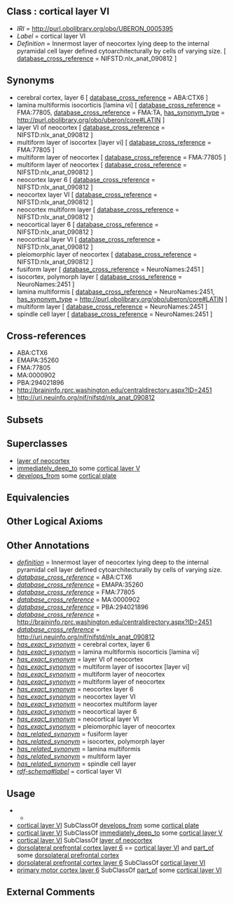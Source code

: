 
## Class : cortical layer VI

 * *IRI* = http://purl.obolibrary.org/obo/UBERON_0005395
 * *Label* = cortical layer VI
 * *Definition* = Innermost layer of neocortex lying deep to the internal pyramidal cell layer defined cytoarchitecturally by cells of varying size. [ [database_cross_reference](../../ef/oboInOwl#hasDbXref.md) = NIFSTD:nlx_anat_090812 ]

## Synonyms

 * cerebral cortex, layer 6 [ [database_cross_reference](../../ef/oboInOwl#hasDbXref.md) = ABA:CTX6 ]
 * lamina multiformis isocorticis [lamina vi] [ [database_cross_reference](../../ef/oboInOwl#hasDbXref.md) = FMA:77805, [database_cross_reference](../../ef/oboInOwl#hasDbXref.md) = FMA:TA, [has_synonym_type](../../pe/oboInOwl#hasSynonymType.md) = http://purl.obolibrary.org/obo/uberon/core#LATIN ]
 * layer VI of neocortex [ [database_cross_reference](../../ef/oboInOwl#hasDbXref.md) = NIFSTD:nlx_anat_090812 ]
 * multiform layer of isocortex [layer vi] [ [database_cross_reference](../../ef/oboInOwl#hasDbXref.md) = FMA:77805 ]
 * multiform layer of neocortex [ [database_cross_reference](../../ef/oboInOwl#hasDbXref.md) = FMA:77805 ]
 * multiform layer of neocortex [ [database_cross_reference](../../ef/oboInOwl#hasDbXref.md) = NIFSTD:nlx_anat_090812 ]
 * neocortex layer 6 [ [database_cross_reference](../../ef/oboInOwl#hasDbXref.md) = NIFSTD:nlx_anat_090812 ]
 * neocortex layer VI [ [database_cross_reference](../../ef/oboInOwl#hasDbXref.md) = NIFSTD:nlx_anat_090812 ]
 * neocortex multiform layer [ [database_cross_reference](../../ef/oboInOwl#hasDbXref.md) = NIFSTD:nlx_anat_090812 ]
 * neocortical layer 6 [ [database_cross_reference](../../ef/oboInOwl#hasDbXref.md) = NIFSTD:nlx_anat_090812 ]
 * neocortical layer VI [ [database_cross_reference](../../ef/oboInOwl#hasDbXref.md) = NIFSTD:nlx_anat_090812 ]
 * pleiomorphic layer of neocortex [ [database_cross_reference](../../ef/oboInOwl#hasDbXref.md) = NIFSTD:nlx_anat_090812 ]
 * fusiform layer [ [database_cross_reference](../../ef/oboInOwl#hasDbXref.md) = NeuroNames:2451 ]
 * isocortex, polymorph layer [ [database_cross_reference](../../ef/oboInOwl#hasDbXref.md) = NeuroNames:2451 ]
 * lamina multiformis [ [database_cross_reference](../../ef/oboInOwl#hasDbXref.md) = NeuroNames:2451, [has_synonym_type](../../pe/oboInOwl#hasSynonymType.md) = http://purl.obolibrary.org/obo/uberon/core#LATIN ]
 * multiform layer [ [database_cross_reference](../../ef/oboInOwl#hasDbXref.md) = NeuroNames:2451 ]
 * spindle cell layer [ [database_cross_reference](../../ef/oboInOwl#hasDbXref.md) = NeuroNames:2451 ]

## Cross-references

 * ABA:CTX6
 * EMAPA:35260
 * FMA:77805
 * MA:0000902
 * PBA:294021896
 * http://braininfo.rprc.washington.edu/centraldirectory.aspx?ID=2451
 * http://uri.neuinfo.org/nif/nifstd/nlx_anat_090812

## Subsets


## Superclasses

 * [layer of neocortex](../../UBERON/01/UBERON_0002301.md)
 * [immediately_deep_to](../../BSPO/07/BSPO_0001107.md) some [cortical layer V](../../UBERON/94/UBERON_0005394.md)
 * [develops_from](../../RO/02/RO_0002202.md) some [cortical plate](../../UBERON/43/UBERON_0005343.md)

## Equivalencies


## Other Logical Axioms


## Other Annotations

 * *[definition](../../IAO/15/IAO_0000115.md)* = Innermost layer of neocortex lying deep to the internal pyramidal cell layer defined cytoarchitecturally by cells of varying size.
 * *[database_cross_reference](../../ef/oboInOwl#hasDbXref.md)* = ABA:CTX6
 * *[database_cross_reference](../../ef/oboInOwl#hasDbXref.md)* = EMAPA:35260
 * *[database_cross_reference](../../ef/oboInOwl#hasDbXref.md)* = FMA:77805
 * *[database_cross_reference](../../ef/oboInOwl#hasDbXref.md)* = MA:0000902
 * *[database_cross_reference](../../ef/oboInOwl#hasDbXref.md)* = PBA:294021896
 * *[database_cross_reference](../../ef/oboInOwl#hasDbXref.md)* = http://braininfo.rprc.washington.edu/centraldirectory.aspx?ID=2451
 * *[database_cross_reference](../../ef/oboInOwl#hasDbXref.md)* = http://uri.neuinfo.org/nif/nifstd/nlx_anat_090812
 * *[has_exact_synonym](../../ym/oboInOwl#hasExactSynonym.md)* = cerebral cortex, layer 6
 * *[has_exact_synonym](../../ym/oboInOwl#hasExactSynonym.md)* = lamina multiformis isocorticis [lamina vi]
 * *[has_exact_synonym](../../ym/oboInOwl#hasExactSynonym.md)* = layer VI of neocortex
 * *[has_exact_synonym](../../ym/oboInOwl#hasExactSynonym.md)* = multiform layer of isocortex [layer vi]
 * *[has_exact_synonym](../../ym/oboInOwl#hasExactSynonym.md)* = multiform layer of neocortex
 * *[has_exact_synonym](../../ym/oboInOwl#hasExactSynonym.md)* = multiform layer of neocortex
 * *[has_exact_synonym](../../ym/oboInOwl#hasExactSynonym.md)* = neocortex layer 6
 * *[has_exact_synonym](../../ym/oboInOwl#hasExactSynonym.md)* = neocortex layer VI
 * *[has_exact_synonym](../../ym/oboInOwl#hasExactSynonym.md)* = neocortex multiform layer
 * *[has_exact_synonym](../../ym/oboInOwl#hasExactSynonym.md)* = neocortical layer 6
 * *[has_exact_synonym](../../ym/oboInOwl#hasExactSynonym.md)* = neocortical layer VI
 * *[has_exact_synonym](../../ym/oboInOwl#hasExactSynonym.md)* = pleiomorphic layer of neocortex
 * *[has_related_synonym](../../ym/oboInOwl#hasRelatedSynonym.md)* = fusiform layer
 * *[has_related_synonym](../../ym/oboInOwl#hasRelatedSynonym.md)* = isocortex, polymorph layer
 * *[has_related_synonym](../../ym/oboInOwl#hasRelatedSynonym.md)* = lamina multiformis
 * *[has_related_synonym](../../ym/oboInOwl#hasRelatedSynonym.md)* = multiform layer
 * *[has_related_synonym](../../ym/oboInOwl#hasRelatedSynonym.md)* = spindle cell layer
 * *[rdf-schema#label](../../el/rdf-schema#label.md)* = cortical layer VI

## Usage

 * -
 * [cortical layer VI](../../UBERON/95/UBERON_0005395.md) SubClassOf [develops_from](../../RO/02/RO_0002202.md) some [cortical plate](../../UBERON/43/UBERON_0005343.md)
 * [cortical layer VI](../../UBERON/95/UBERON_0005395.md) SubClassOf [immediately_deep_to](../../BSPO/07/BSPO_0001107.md) some [cortical layer V](../../UBERON/94/UBERON_0005394.md)
 * [cortical layer VI](../../UBERON/95/UBERON_0005395.md) SubClassOf [layer of neocortex](../../UBERON/01/UBERON_0002301.md)
 * [dorsolateral prefrontal cortex layer 6](../../UBERON/58/UBERON_0035158.md) == [cortical layer VI](../../UBERON/95/UBERON_0005395.md) and [part_of](../../BFO/50/BFO_0000050.md) some [dorsolateral prefrontal cortex](../../UBERON/34/UBERON_0009834.md)
 * [dorsolateral prefrontal cortex layer 6](../../UBERON/58/UBERON_0035158.md) SubClassOf [cortical layer VI](../../UBERON/95/UBERON_0005395.md)
 * [primary motor cortex layer 6](../../UBERON/16/UBERON_0022316.md) SubClassOf [part_of](../../BFO/50/BFO_0000050.md) some [cortical layer VI](../../UBERON/95/UBERON_0005395.md)

## External Comments

